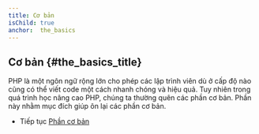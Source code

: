 ```yaml
---
title: Cơ bản
isChild: true
anchor:  the_basics
---
```


## Cơ bản {#the_basics_title}

PHP là một ngôn ngữ rộng lớn cho phép các lập trình viên dù ở cấp độ nào cũng có thể viết code một cách nhanh chóng và hiệu quả. 
Tuy nhiên trong quá trình học nâng cao PHP, chúng ta thường quên các phần cơ bản. Phần này nhằm mục đích 
giúp ôn lại các phần cơ bản.

* Tiếp tục [Phần cơ bản](./pages/The-Basics.html)